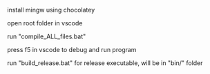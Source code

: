 install mingw using chocolatey

open root folder in vscode

run "compile_ALL_files.bat"

press f5 in vscode to debug and run program

run "build_release.bat" for release executable, will be in "bin/" folder